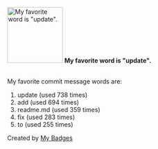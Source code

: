<img src="https://github.com/my-badges/my-badges/blob/master/src/all-badges/favorite-word/favorite-word.png?raw=true" alt="My favorite word is &quot;update&quot;." title="My favorite word is &quot;update&quot;." width="128">
<strong>My favorite word is &quot;update&quot;.</strong>
<br><br>

My favorite commit message words are:

1. update (used 738 times)
2. add (used 694 times)
3. readme.md (used 359 times)
4. fix (used 283 times)
5. to (used 255 times)


Created by <a href="https://github.com/my-badges/my-badges">My Badges</a>